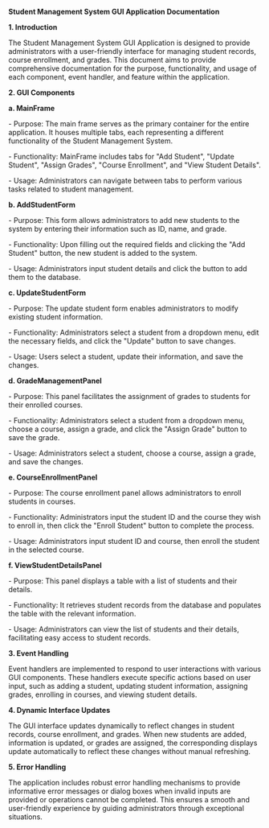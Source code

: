 **Student Management System GUI Application Documentation**

**1. Introduction**

The Student Management System GUI Application is designed to provide
administrators with a user-friendly interface for managing student
records, course enrollment, and grades. This document aims to provide
comprehensive documentation for the purpose, functionality, and usage of
each component, event handler, and feature within the application.

**2. GUI Components**

**a. MainFrame**

\- Purpose: The main frame serves as the primary container for the
entire application. It houses multiple tabs, each representing a
different functionality of the Student Management System.

\- Functionality: MainFrame includes tabs for \"Add Student\", \"Update
Student\", \"Assign Grades\", \"Course Enrollment\", and \"View Student
Details\".

\- Usage: Administrators can navigate between tabs to perform various
tasks related to student management.

**b. AddStudentForm**

\- Purpose: This form allows administrators to add new students to the
system by entering their information such as ID, name, and grade.

\- Functionality: Upon filling out the required fields and clicking the
\"Add Student\" button, the new student is added to the system.

\- Usage: Administrators input student details and click the button to
add them to the database.

**c. UpdateStudentForm**

\- Purpose: The update student form enables administrators to modify
existing student information.

\- Functionality: Administrators select a student from a dropdown menu,
edit the necessary fields, and click the \"Update\" button to save
changes.

\- Usage: Users select a student, update their information, and save the
changes.

**d. GradeManagementPanel**

\- Purpose: This panel facilitates the assignment of grades to students
for their enrolled courses.

\- Functionality: Administrators select a student from a dropdown menu,
choose a course, assign a grade, and click the \"Assign Grade\" button
to save the grade.

\- Usage: Administrators select a student, choose a course, assign a
grade, and save the changes.

**e. CourseEnrollmentPanel**

\- Purpose: The course enrollment panel allows administrators to enroll
students in courses.

\- Functionality: Administrators input the student ID and the course
they wish to enroll in, then click the \"Enroll Student\" button to
complete the process.

\- Usage: Administrators input student ID and course, then enroll the
student in the selected course.

**f. ViewStudentDetailsPanel**

\- Purpose: This panel displays a table with a list of students and
their details.

\- Functionality: It retrieves student records from the database and
populates the table with the relevant information.

\- Usage: Administrators can view the list of students and their
details, facilitating easy access to student records.

**3. Event Handling**

Event handlers are implemented to respond to user interactions with
various GUI components. These handlers execute specific actions based on
user input, such as adding a student, updating student information,
assigning grades, enrolling in courses, and viewing student details.

**4. Dynamic Interface Updates**

The GUI interface updates dynamically to reflect changes in student
records, course enrollment, and grades. When new students are added,
information is updated, or grades are assigned, the corresponding
displays update automatically to reflect these changes without manual
refreshing.

**5. Error Handling**

The application includes robust error handling mechanisms to provide
informative error messages or dialog boxes when invalid inputs are
provided or operations cannot be completed. This ensures a smooth and
user-friendly experience by guiding administrators through exceptional
situations.
